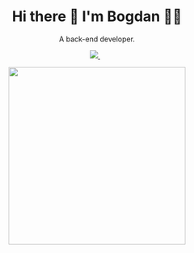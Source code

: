 <h1 align='center'>
  Hi there 👋 I'm Bogdan 👨‍💻
</h1>

<p align='center'>
  A back-end developer.
</p>



<p align='center'>
  
  <a href="https://www.linkedin.com/in/bogdan-r/">
    <img src="https://img.shields.io/badge/linkedin-%230077B5.svg?&style=for-the-badge&logo=linkedin&logoColor=white" />
  </a>&nbsp;&nbsp;
  
</p>

<p align='center'>
  <a href="#"><img src="https://github-readme-stats.vercel.app/api?username=bn-rv&show_icons=true&count_private=true&theme=dracula" width="350"></a>
</p>

